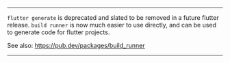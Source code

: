 *************

`flutter generate` is deprecated and slated to be removed in a future flutter release. `build runner` is now much easier to use directly, and can be used to generate code for flutter projects.


See also: https://pub.dev/packages/build_runner

*************

